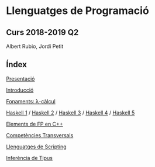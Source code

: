 
# Llenguatges de Programació

## Curs 2018-2019 Q2

Albert Rubio, Jordi Petit

## Índex

[Presentació](01-presentacio.html)

[Introducció](02-introduccio.html)

[Fonaments: λ-càlcul](03-lambda-calcul.html)

[Haskell 1](04-haskell.html) /
[Haskell 2](05-haskell.html) /
[Haskell 3](06-haskell.html) /
[Haskell 4](07-haskell.html) /
[Haskell 5](08-haskell.html)

[Elements de FP en C++](09-fp-c++.html)

[Competències Transversals](10-treball-lps.html)

[Llenguatges de Scripting](12-scripting.html)

[Inferència de Tipus](11-inferencia-tipus.html)
